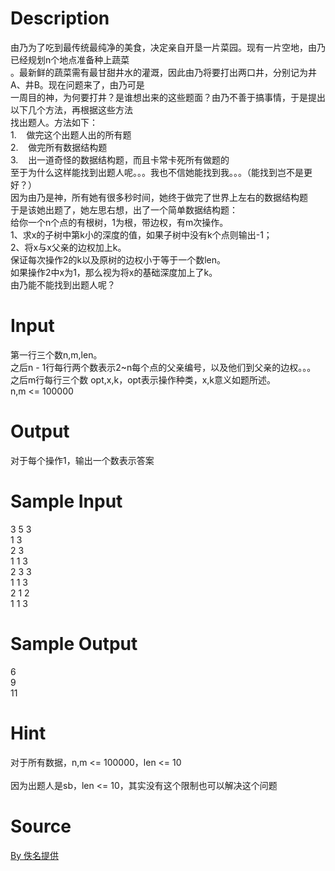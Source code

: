 
# Description

<div class="content"><div>由乃为了吃到最传统最纯净的美食，决定亲自开垦一片菜园。现有一片空地，由乃已经规划n个地点准备种上蔬菜</div>
<div>。最新鲜的蔬菜需有最甘甜井水的灌溉，因此由乃将要打出两口井，分别记为井A、井B。现在问题来了，由乃可是</div>
<div>一周目的神，为何要打井？是谁想出来的这些题面？由乃不善于搞事情，于是提出以下几个方法，再根据这些方法</div>
<div>找出题人。方法如下：</div>
<div>1.<span class="Apple-tab-span" style="white-space:pre">	</span>做完这个出题人出的所有题</div>
<div>2.<span class="Apple-tab-span" style="white-space:pre">	</span>做完所有数据结构题</div>
<div>3.<span class="Apple-tab-span" style="white-space:pre">	</span>出一道奇怪的数据结构题，而且卡常卡死所有做题的</div>
<div>至于为什么这样能找到出题人呢。。。我也不信她能找到我。。。（能找到岂不是更好？）</div>
<div>因为由乃是神，所有她有很多秒时间，她终于做完了世界上左右的数据结构题</div>
<div>于是该她出题了，她左思右想，出了一个简单数据结构题：</div>
<div>给你一个n个点的有根树，1为根，带边权，有m次操作。</div>
<div>1、求x的子树中第k小的深度的值，如果子树中没有k个点则输出-1；</div>
<div>2、将x与x父亲的边权加上k。</div>
<div>保证每次操作2的k以及原树的边权小于等于一个数len。</div>
<div>如果操作2中x为1，那么视为将x的基础深度加上了k。</div>
<div>由乃能不能找到出题人呢？</div>
<p></p></div>

# Input

<div class="content"><div>第一行三个数n,m,len。</div>
<div>之后n - 1行每行两个数表示2~n每个点的父亲编号，以及他们到父亲的边权。。。</div>
<div>之后m行每行三个数 opt,x,k，opt表示操作种类，x,k意义如题所述。</div>
<div>n,m &lt;= 100000</div>
<p></p></div>

# Output

<div class="content"><div>对于每个操作1，输出一个数表示答案</div>
<p></p></div>

# Sample Input

<div class="content"><span class="sampledata">3 5 3<br/>
1 3<br/>
2 3<br/>
1 1 3<br/>
2 3 3<br/>
1 1 3<br/>
2 1 2<br/>
1 1 3</span></div>

# Sample Output

<div class="content"><span class="sampledata">6<br/>
9<br/>
11</span></div>

# Hint

<div class="content"><p></p><div>对于所有数据，n,m &lt;= 100000，len &lt;= 10</div><br/>
<div>因为出题人是sb，len &lt;= 10，其实没有这个限制也可以解决这个问题</div><p></p></div>

# Source

<div class="content"><p><a href="problemset.php?search=By 佚名提供">By 佚名提供</a></p></div>

